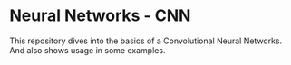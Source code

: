 # Neural Networks - CNN

This repository dives into the basics of a Convolutional Neural Networks. And also shows usage in some examples.
